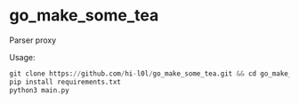 # go_make_some_tea
Parser proxy

Usage:
```python
git clone https://github.com/hi-l0l/go_make_some_tea.git && cd go_make_some_tea
pip install requirements.txt
python3 main.py
```
